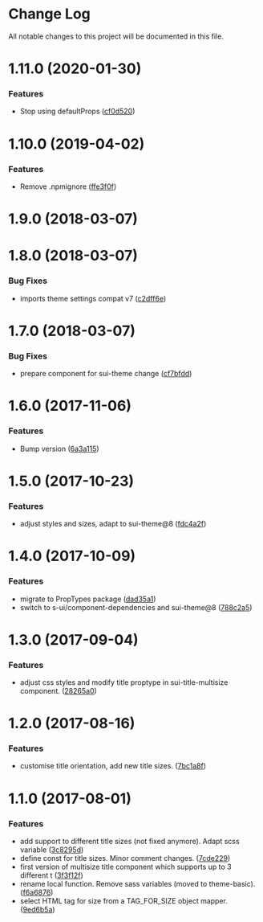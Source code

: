 # Change Log

All notable changes to this project will be documented in this file.

# 1.11.0 (2020-01-30)


### Features

* Stop using defaultProps ([cf0d520](https://github.com/SUI-Components/schibsted-spain-components/commit/cf0d520dabe3c7f7daf70297dc9d913c5025a6f1))



# 1.10.0 (2019-04-02)


### Features

* Remove .npmignore ([ffe3f0f](https://github.com/SUI-Components/schibsted-spain-components/commit/ffe3f0f006ce0c1713622de80ade9bb1fb562979))



# 1.9.0 (2018-03-07)



# 1.8.0 (2018-03-07)


### Bug Fixes

* imports theme settings compat v7 ([c2dff6e](https://github.com/SUI-Components/schibsted-spain-components/commit/c2dff6ebb20c56bc55c985972d84535cc91f23a9))



# 1.7.0 (2018-03-07)


### Bug Fixes

* prepare component for sui-theme change ([cf7bfdd](https://github.com/SUI-Components/schibsted-spain-components/commit/cf7bfdd8a91c7d83438082dc7aeabfcdaf6b8e76))



# 1.6.0 (2017-11-06)


### Features

* Bump version ([6a3a115](https://github.com/SUI-Components/schibsted-spain-components/commit/6a3a11526f49925b7608dc9e4260b5933af3c96f))



# 1.5.0 (2017-10-23)


### Features

* adjust styles and sizes, adapt to sui-theme@8 ([fdc4a2f](https://github.com/SUI-Components/schibsted-spain-components/commit/fdc4a2fe404ed4cc69d5bce03ad18724110ded8d))



# 1.4.0 (2017-10-09)


### Features

* migrate to PropTypes package ([dad35a1](https://github.com/SUI-Components/schibsted-spain-components/commit/dad35a17e9d64ca8c7fc181fe4b718d20f8a8c3e))
* switch to s-ui/component-dependencies and sui-theme@8 ([788c2a5](https://github.com/SUI-Components/schibsted-spain-components/commit/788c2a5f5d6c50c820cd92a0a9dcfda1b64a9973))



# 1.3.0 (2017-09-04)


### Features

* adjust css styles and modify title proptype in sui-title-multisize component. ([28265a0](https://github.com/SUI-Components/schibsted-spain-components/commit/28265a03791e850ecd6d4278c1f9fe50e969c48e))



# 1.2.0 (2017-08-16)


### Features

* customise title orientation, add new title sizes. ([7bc1a8f](https://github.com/SUI-Components/schibsted-spain-components/commit/7bc1a8f5f3e51ae7b52dd42f25f11d3d6fee1cf5))



# 1.1.0 (2017-08-01)


### Features

* add support to different title sizes (not fixed anymore). Adapt scss variable ([3c8295d](https://github.com/SUI-Components/schibsted-spain-components/commit/3c8295dd3f4e8af3beafb53cb1b6452796c0277b))
* define const for title sizes. Minor comment changes. ([7cde229](https://github.com/SUI-Components/schibsted-spain-components/commit/7cde2293c16c2a6345d6d2bc026078eb72a51712))
* first version of multisize title component which supports up to 3 different t ([3f3f12f](https://github.com/SUI-Components/schibsted-spain-components/commit/3f3f12f74b4490f870963d5a2288a7c0f42cd787))
* rename local function. Remove sass variables (moved to theme-basic). ([f6a6876](https://github.com/SUI-Components/schibsted-spain-components/commit/f6a6876c53a5a590d65043b21ca61f65e62aa807))
* select HTML tag for size from a TAG_FOR_SIZE object mapper. ([9ed6b5a](https://github.com/SUI-Components/schibsted-spain-components/commit/9ed6b5aafde6d5571067d0652b1333413724da08))



